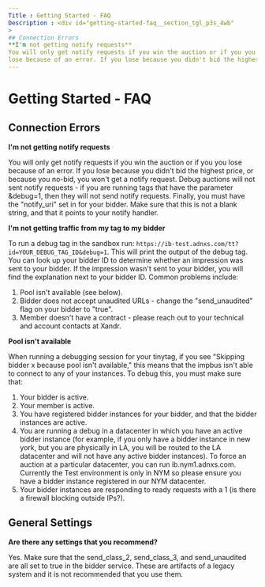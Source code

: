```yaml
---
Title : Getting Started - FAQ
Description : <div id="getting-started-faq__section_tgl_p3s_4wb"
>
## Connection Errors
**I'm not getting notify requests**
You will only get notify requests if you win the auction or if you you
lose because of an error. If you lose because you didn't bid the highest
---
```



# Getting Started - FAQ



<div id="getting-started-faq__section_tgl_p3s_4wb"
>

## Connection Errors

**I'm not getting notify requests**

You will only get notify requests if you win the auction or if you you
lose because of an error. If you lose because you didn't bid the highest
price, or because you no-bid, you won't get a notify request. Debug
auctions will not sent notify requests - if you are running tags that
have the parameter &debug=1, then they will not send notify requests.
Finally, you must have the "notify_uri" set in for your bidder. Make
sure that this is not a blank string, and that it points to your notify
handler.

**I'm not getting traffic from my tag to my bidder**

To run a debug tag in the sandbox run:
`https://ib-test.adnxs.com/tt?id=YOUR_DEBUG_TAG_ID&debug=1`. This will
print the output of the debug tag. You can look up your bidder ID to
determine whether an impression was sent to your bidder. If the
impression wasn't sent to your bidder, you will find the explanation
next to your bidder ID. Common problems include:

1.  Pool isn't available (see below).
2.  Bidder does not accept unaudited URLs - change the "send_unaudited"
    flag on your bidder to "true".
3.  Member doesn't have a contract - please reach out to your technical
    and account contacts at Xandr.

**Pool isn't available**

When running a debugging session for your tinytag, if you see "Skipping
bidder x because pool isn't available," this means that the impbus isn't
able to connect to any of your instances. To debug this, you must make
sure that:

1.  Your bidder is active.
2.  Your member is active.
3.  You have registered bidder instances for your bidder, and that the
    bidder instances are active.
4.  You are running a debug in a datacenter in which you have an active
    bidder instance (for example, if you only have a bidder instance in
    new york, but you are physically in LA, you will be routed to the LA
    datacenter and will not have any active bidder instances). To force
    an auction at a particular datacenter, you can run
    ib.nym1.adnxs.com. Currently the Test environment is only in NYM so
    please ensure you have a bidder instance registered in our NYM
    datacenter.
5.  Your bidder instances are responding to ready requests with a 1 (is
    there a firewall blocking outside IPs?).



<div id="getting-started-faq__section_hsx_1js_4wb"
>

## General Settings

**Are there any settings that you recommend?**

Yes. Make sure that the send_class_2, send_class_3, and send_unaudited
are all set to true in the bidder service. These are artifacts of a
legacy system and it is not recommended that you use them.







